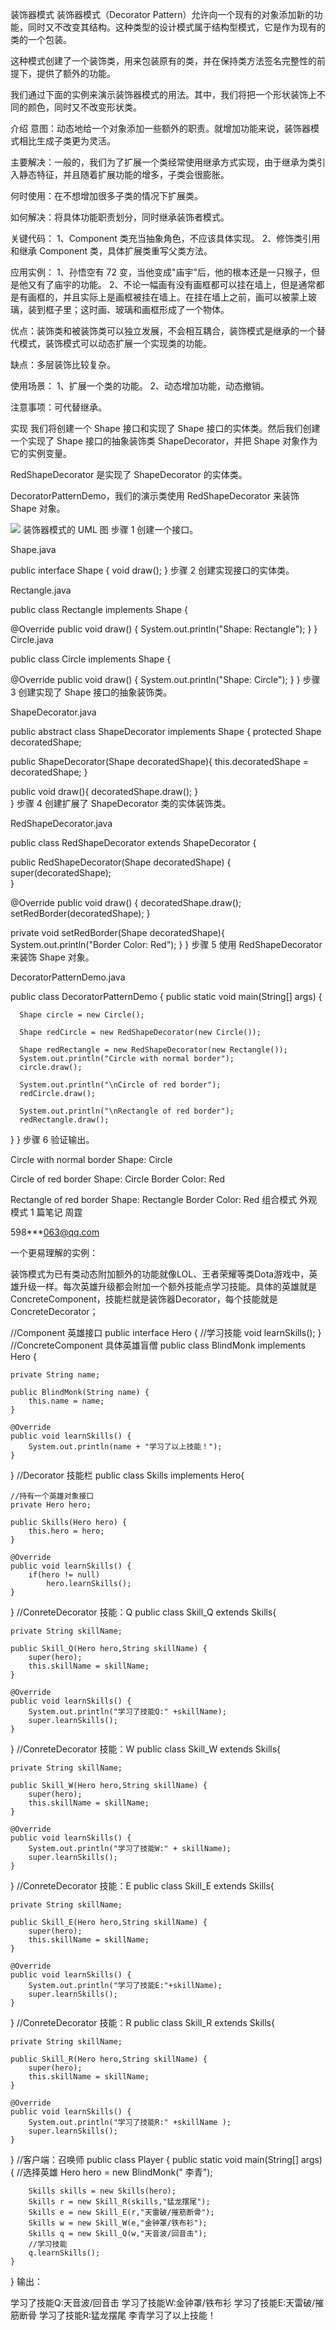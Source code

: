 装饰器模式 装饰器模式（Decorator Pattern）允许向一个现有的对象添加新的功能，同时又不改变其结构。这种类型的设计模式属于结构型模式，它是作为现有的类的一个包装。

这种模式创建了一个装饰类，用来包装原有的类，并在保持类方法签名完整性的前提下，提供了额外的功能。

我们通过下面的实例来演示装饰器模式的用法。其中，我们将把一个形状装饰上不同的颜色，同时又不改变形状类。

介绍 意图：动态地给一个对象添加一些额外的职责。就增加功能来说，装饰器模式相比生成子类更为灵活。

主要解决：一般的，我们为了扩展一个类经常使用继承方式实现，由于继承为类引入静态特征，并且随着扩展功能的增多，子类会很膨胀。

何时使用：在不想增加很多子类的情况下扩展类。

如何解决：将具体功能职责划分，同时继承装饰者模式。

关键代码： 1、Component 类充当抽象角色，不应该具体实现。 2、修饰类引用和继承 Component 类，具体扩展类重写父类方法。

应用实例： 1、孙悟空有 72 变，当他变成"庙宇"后，他的根本还是一只猴子，但是他又有了庙宇的功能。
2、不论一幅画有没有画框都可以挂在墙上，但是通常都是有画框的，并且实际上是画框被挂在墙上。在挂在墙上之前，画可以被蒙上玻璃，装到框子里；这时画、玻璃和画框形成了一个物体。

优点：装饰类和被装饰类可以独立发展，不会相互耦合，装饰模式是继承的一个替代模式，装饰模式可以动态扩展一个实现类的功能。

缺点：多层装饰比较复杂。

使用场景： 1、扩展一个类的功能。 2、动态增加功能，动态撤销。

注意事项：可代替继承。

实现 我们将创建一个 Shape 接口和实现了 Shape 接口的实体类。然后我们创建一个实现了 Shape 接口的抽象装饰类
ShapeDecorator，并把 Shape 对象作为它的实例变量。

RedShapeDecorator 是实现了 ShapeDecorator 的实体类。

DecoratorPatternDemo，我们的演示类使用 RedShapeDecorator 来装饰 Shape 对象。

![](decorator_pattern_uml_diagram.jpg)
装饰器模式的 UML 图 步骤 1 创建一个接口。

Shape.java

public interface Shape { void draw(); } 步骤 2 创建实现接口的实体类。

Rectangle.java

public class Rectangle implements Shape {

@Override public void draw() { System.out.println("Shape: Rectangle"); } } Circle.java

public class Circle implements Shape {

@Override public void draw() { System.out.println("Shape: Circle"); } } 步骤 3 创建实现了 Shape 接口的抽象装饰类。

ShapeDecorator.java

public abstract class ShapeDecorator implements Shape { protected Shape decoratedShape;

public ShapeDecorator(Shape decoratedShape){ this.decoratedShape = decoratedShape; }

public void draw(){ decoratedShape.draw(); }    
} 步骤 4 创建扩展了 ShapeDecorator 类的实体装饰类。

RedShapeDecorator.java

public class RedShapeDecorator extends ShapeDecorator {

public RedShapeDecorator(Shape decoratedShape) { super(decoratedShape);        
}

@Override public void draw() { decoratedShape.draw();           
setRedBorder(decoratedShape); }

private void setRedBorder(Shape decoratedShape){ System.out.println("Border Color: Red"); } } 步骤 5 使用
RedShapeDecorator
来装饰 Shape 对象。

DecoratorPatternDemo.java

public class DecoratorPatternDemo { public static void main(String[] args) {

      Shape circle = new Circle();

      Shape redCircle = new RedShapeDecorator(new Circle());

      Shape redRectangle = new RedShapeDecorator(new Rectangle());
      System.out.println("Circle with normal border");
      circle.draw();

      System.out.println("\nCircle of red border");
      redCircle.draw();

      System.out.println("\nRectangle of red border");
      redRectangle.draw();

} } 步骤 6 验证输出。

Circle with normal border Shape: Circle

Circle of red border Shape: Circle Border Color: Red

Rectangle of red border Shape: Rectangle Border Color: Red 组合模式 外观模式 1 篇笔记 周霆

598***063@qq.com

一个更易理解的实例：

装饰模式为已有类动态附加额外的功能就像LOL、王者荣耀等类Dota游戏中，英雄升级一样。每次英雄升级都会附加一个额外技能点学习技能。具体的英雄就是ConcreteComponent，技能栏就是装饰器Decorator，每个技能就是ConcreteDecorator；

//Component 英雄接口 public interface Hero { //学习技能 void learnSkills(); } //ConcreteComponent 具体英雄盲僧 public
class BlindMonk
implements Hero {

    private String name;
    
    public BlindMonk(String name) {
        this.name = name;
    }

    @Override
    public void learnSkills() {
        System.out.println(name + "学习了以上技能！");
    }

} //Decorator 技能栏 public class Skills implements Hero{

    //持有一个英雄对象接口
    private Hero hero;
    
    public Skills(Hero hero) {
        this.hero = hero;
    }

    @Override
    public void learnSkills() {
        if(hero != null)
            hero.learnSkills();
    }    

} //ConreteDecorator 技能：Q public class Skill_Q extends Skills{

    private String skillName;

    public Skill_Q(Hero hero,String skillName) {
        super(hero);
        this.skillName = skillName;
    }

    @Override
    public void learnSkills() {
        System.out.println("学习了技能Q:" +skillName);
        super.learnSkills();
    }

} //ConreteDecorator 技能：W public class Skill_W extends Skills{

    private String skillName;

    public Skill_W(Hero hero,String skillName) {
        super(hero);
        this.skillName = skillName;
    }

    @Override
    public void learnSkills() {
        System.out.println("学习了技能W:" + skillName);
        super.learnSkills();
    }

} //ConreteDecorator 技能：E public class Skill_E extends Skills{

    private String skillName;
    
    public Skill_E(Hero hero,String skillName) {
        super(hero);
        this.skillName = skillName;
    }

    @Override
    public void learnSkills() {
        System.out.println("学习了技能E:"+skillName);
        super.learnSkills();
    }

} //ConreteDecorator 技能：R public class Skill_R extends Skills{

    private String skillName;
    
    public Skill_R(Hero hero,String skillName) {
        super(hero);
        this.skillName = skillName;
    }
    
    @Override
    public void learnSkills() {
        System.out.println("学习了技能R:" +skillName );
        super.learnSkills();
    }

} //客户端：召唤师 public class Player { public static void main(String[] args) { //选择英雄 Hero hero = new BlindMonk("
李青");

        Skills skills = new Skills(hero);
        Skills r = new Skill_R(skills,"猛龙摆尾");
        Skills e = new Skill_E(r,"天雷破/摧筋断骨");
        Skills w = new Skill_W(e,"金钟罩/铁布衫");
        Skills q = new Skill_Q(w,"天音波/回音击");
        //学习技能
        q.learnSkills();
    }

} 输出：

学习了技能Q:天音波/回音击 学习了技能W:金钟罩/铁布衫 学习了技能E:天雷破/摧筋断骨 学习了技能R:猛龙摆尾 李青学习了以上技能！